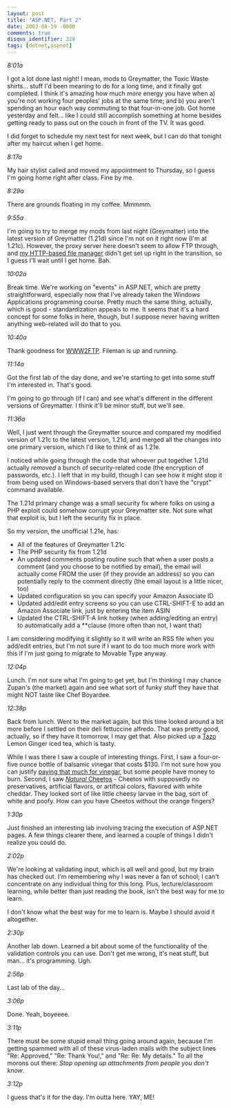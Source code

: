 ```yaml
---
layout: post
title: "ASP.NET, Part 2"
date: 2003-08-19 -0800
comments: true
disqus_identifier: 328
tags: [dotnet,aspnet]
---
```

*8:01a*

 I got a lot done last night! I mean, mods to Greymatter, the Toxic
Waste shirts... stuff I'd been meaning to do for a long time, and it
finally got completed. I think it's amazing how much *more* energy you
have when a) you're not working four peoples' jobs at the same time; and
b) you aren't spending an hour each way commuting to that four-in-one
job. Got home yesterday and felt... like I could still accomplish
something at home besides getting ready to pass out on the couch in
front of the TV. It was good.

 I did forget to schedule my next test for next week, but I can do that
tonight after my haircut when I get home.

 *8:17a*

 My hair stylist called and moved my appointment to Thursday, so I guess
I'm going home right after class. Fine by me.

 *8:29a*

 There are grounds floating in my coffee. Mmmmm.

 *9:55a*

 I'm going to try to merge my mods from last night (Greymatter) into the
latest version of Greymatter (1.21d) since I'm not on it right now (I'm
at 1.21c). However, the proxy server here doesn't seem to allow FTP
through, and [my HTTP-based file
manager](http://www.gossamer-threads.com/scripts/fileman/) didn't get
set up right in the transition, so I guess I'll wait until I get home.
Bah.

 *10:02a*

 Break time. We're working on "events" in ASP.NET, which are pretty
straightforward, especially now that I've already taken the Windows
Applications programming course. Pretty much the same thing, actually,
which is good - standardization appeals to me. It seems that it's a hard
concept for some folks in here, though, but I suppose never having
written anything web-related will do that to you.

 *10:40a*

 Thank goodness for [WWW2FTP](http://www.www2ftp.com). Fileman is up and
running.

 *11:14a*

 Got the first lab of the day done, and we're starting to get into some
stuff I'm interested in. That's good.

 I'm going to go through (if I can) and see what's different in the
different versions of Greymatter. I think it'll be minor stuff, but
we'll see.

 *11:36a*

 Well, I just went through the Greymatter source and compared my
modified version of 1.21c to the latest version, 1.21d, and merged all
the changes into one primary version, which I'd like to think of as
1.21e.

 I noticed while going through the code that whoever put together 1.21d
actually *removed* a bunch of security-related code (the encryption of
passwords, etc.). I left that in my build, though I can see how it might
stop it from being used on Windows-based servers that don't have the
"crypt" command available.

 The 1.21d primary change was a small security fix where folks on using
a PHP exploit could somehow corrupt your Greymatter site. Not sure what
that exploit is, but I left the security fix in place.

 So my version, the unofficial 1.21e, has:

-   All of the features of Greymatter 1.21c
-   The PHP security fix from 1.21d
-   An updated comments posting routine such that when a user posts a
    comment (and you choose to be notified by email), the email will
    actually come FROM the user (if they provide an address) so you can
    potentially reply to the comment directly (the email layout is a
    little nicer, too)
-   Updated configuration so you can specify your Amazon Associate ID
-   Updated add/edit entry screens so you can use CTRL-SHIFT-E to add an
    Amazon Associate link, just by entering the item ASIN
-   Updated the CTRL-SHIFT-A link hotkey (when adding/editing an entry)
    to automatically add a **clause (more often than not, I want that)



 I am considering modifying it slightly so it will write an RSS file
when you add/edit entries, but I'm not sure if I want to do too much
more work with this if I'm just going to migrate to Movable Type
anyway.

 *12:04p*

 Lunch. I'm not sure what I'm going to get yet, but I'm thinking I may
chance Zupan's (the market) again and see what sort of funky stuff they
have that might NOT taste like Chef Boyardee.

 *12:38p*

 Back from lunch. Went to the market again, but this time looked around
a bit more before I settled on their deli fettuccine alfredo. That was
pretty good, actually, so if they have it tomorrow, I may get that. Also
picked up a [Tazo](http://www.tazo.com/) Lemon Ginger iced tea, which is
tasty.

 While I was there I saw a couple of interesting things. First, I saw a
four-or-five ounce bottle of balsamic vinegar that costs $130. I'm not
sure how you can justify [paying that much for
vinegar](http://www.farawayfoods.com/vinegars.html), but some people
have money to burn. Second, I saw [*Natural*
Cheetos](http://www.snacknatural.com/) - Cheetos with supposedly no
preservatives, artificial flavors, or artifical colors, flavored with
white cheddar. They looked sort of like little cheesy larvae in the bag,
sort of white and poofy. How can you have Cheetos without the orange
fingers?

 *1:30p*

 Just finished an interesting lab involving tracing the execution of
ASP.NET pages. A few things clearer there, and learned a couple of
things I didn't realize you could do.

 *2:02p*

 We're looking at validating input, which is all well and good, but my
brain has checked out. I'm remembering why I was never a fan of school;
I can't concentrate on any individual thing for this long. Plus,
lecture/classroom learning, while better than just reading the book,
isn't the best way for me to learn.

 I don't know what the best way for me to learn is. Maybe I should avoid
it altogether.

 *2:30p*

 Another lab down. Learned a bit about some of the functionality of the
validation controls you can use. Don't get me wrong, it's neat stuff,
but man... it's programming. Ugh.

 *2:56p*

 Last lab of the day...

 *3:06p*

 Done. Yeah, boyeeee.

 *3:11p*

 There must be some stupid email thing going around again, because I'm
getting spammed with all of these virus-laden mails with the subject
lines "Re: Approved," "Re: Thank You!," and "Re: Re: My details." To all
the morons out there: *Stop opening up attachments from people you don't
know*.

 *3:12p*

 I guess that's it for the day. I'm outta here. YAY, ME!
